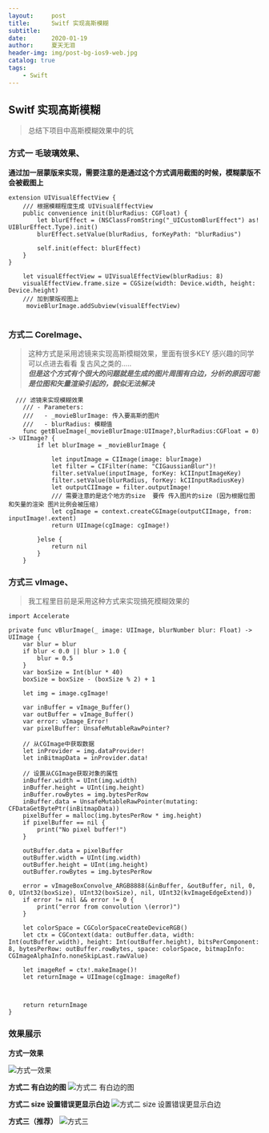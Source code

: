 ```yaml
---
layout:     post
title:      Switf 实现高斯模糊
subtitle:  
date:       2020-01-19
author:     夏天无泪
header-img: img/post-bg-ios9-web.jpg
catalog: true
tags:
    - Swift
---
```


## Switf 实现高斯模糊  

> 总结下项目中高斯模糊效果中的坑  


### 方式一  毛玻璃效果、  

**通过加一层蒙版来实现，需要注意的是通过这个方式调用截图的时候，模糊蒙版不会被截图上**   

```
extension UIVisualEffectView {
    /// 根据模糊程度生成 UIVisualEffectView
    public convenience init(blurRadius: CGFloat) {
        let blurEffect = (NSClassFromString("_UICustomBlurEffect") as! UIBlurEffect.Type).init()
        blurEffect.setValue(blurRadius, forKeyPath: "blurRadius")

        self.init(effect: blurEffect)
    }
}
```  

```
    let visualEffectView = UIVisualEffectView(blurRadius: 8)
    visualEffectView.frame.size = CGSize(width: Device.width, height: Device.height)
    /// 加到蒙版视图上
     movieBlurImage.addSubview(visualEffectView)
              
```  

### 方式二  CoreImage、 

> 这种方式是采用滤镜来实现高斯模糊效果，里面有很多KEY 感兴趣的同学可以点进去看看 复古风之类的.....   
> ***但是这个方式有个很大的问题就是生成的图片周围有白边，分析的原因可能是位图和矢量渲染引起的，貌似无法解决***

``` 
  /// 滤镜来实现模糊效果
    /// - Parameters:
    ///   - _movieBlurImage: 传入要高斯的图片
    ///   - blurRadius: 模糊值
    func getBlueImage(_movieBlurImage:UIImage?,blurRadius:CGFloat = 0) -> UIImage? {
        if let blurImage = _movieBlurImage {
            
            let inputImage = CIImage(image: blurImage)
            let filter = CIFilter(name: "CIGaussianBlur")!
            filter.setValue(inputImage, forKey: kCIInputImageKey)
            filter.setValue(blurRadius, forKey: kCIInputRadiusKey)
            let outputCIImage = filter.outputImage!
            /// 需要注意的是这个地方的size  要传 传入图片的size (因为根据位图和矢量的渲染 图片比例会被压缩)
            let cgImage = context.createCGImage(outputCIImage, from: inputImage!.extent)
            return UIImage(cgImage: cgImage!)
            
        }else {
            return nil
        }
    }

```

### 方式三 vImage、   

>我工程里目前是采用这种方式来实现搞死模糊效果的


```
import Accelerate

private func vBlurImage(_ image: UIImage, blurNumber blur: Float) -> UIImage {
    var blur = blur
    if blur < 0.0 || blur > 1.0 {
        blur = 0.5
    }
    var boxSize = Int(blur * 40)
    boxSize = boxSize - (boxSize % 2) + 1
    
    let img = image.cgImage!
    
    var inBuffer = vImage_Buffer()
    var outBuffer = vImage_Buffer()
    var error: vImage_Error!
    var pixelBuffer: UnsafeMutableRawPointer?
    
    // 从CGImage中获取数据
    let inProvider = img.dataProvider!
    let inBitmapData = inProvider.data!
    
    // 设置从CGImage获取对象的属性
    inBuffer.width = UInt(img.width)
    inBuffer.height = UInt(img.height)
    inBuffer.rowBytes = img.bytesPerRow
    inBuffer.data = UnsafeMutableRawPointer(mutating: CFDataGetBytePtr(inBitmapData))
    pixelBuffer = malloc(img.bytesPerRow * img.height)
    if pixelBuffer == nil {
        print("No pixel buffer!")
    }
    
    outBuffer.data = pixelBuffer
    outBuffer.width = UInt(img.width)
    outBuffer.height = UInt(img.height)
    outBuffer.rowBytes = img.bytesPerRow
    
    error = vImageBoxConvolve_ARGB8888(&inBuffer, &outBuffer, nil, 0, 0, UInt32(boxSize), UInt32(boxSize), nil, UInt32(kvImageEdgeExtend))
    if error != nil && error != 0 {
        print("error from convolution \(error)")
    }
    
    let colorSpace = CGColorSpaceCreateDeviceRGB()
    let ctx = CGContext(data: outBuffer.data, width: Int(outBuffer.width), height: Int(outBuffer.height), bitsPerComponent: 8, bytesPerRow: outBuffer.rowBytes, space: colorSpace, bitmapInfo: CGImageAlphaInfo.noneSkipLast.rawValue)
    
    let imageRef = ctx!.makeImage()!
    let returnImage = UIImage(cgImage: imageRef)
    

    
    return returnImage
}

```  


### 效果展示  

**方式一效果** 

![方式一效果](https://github.com/xiatianwulei/xiatianwulei.github.io/blob/master/img/media/高斯效果/IMG_0040.PNG?raw=true)  

**方式二 有白边的图**
![方式二 有白边的图](https://github.com/xiatianwulei/xiatianwulei.github.io/blob/master/img/media/高斯效果/3E4D959269ED7A81450601944977BEE9.png?raw=true)  

**方式二 size 设置错误更显示白边**
![方式二 size 设置错误更显示白边](https://github.com/xiatianwulei/xiatianwulei.github.io/blob/master/img/media/高斯效果/3A84478A9DBB23887C76781CA74D4025.png?raw=true)  

**方式三（推荐）**
![方式三](https://github.com/xiatianwulei/xiatianwulei.github.io/blob/master/img/media/高斯效果/3167D9F0A1D23F7E3531FA3FAD5C2F18.png?raw=true)  